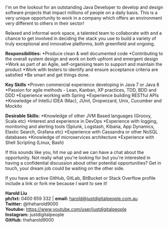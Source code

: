 I'm on the lookout for an outstanding Java Developer to develop and design software projects that impact millions of people on a daily basis. This is a very unique opportunity to work in a company which offers an environment very different to others in their sector! 

Relaxed and informal work space, a talented team to collaborate with and a chance to get involved in deciding the stack you use to build a variety of truly exceptional and innovative platforms, both greenfield and ongoing.

**Responsibilities:**
*Produce clean & well documented code
*Contributing to the overall system design and work on both upfront and emergent design
*Work as part of an Agile, self-organising team to support and maintain the product
*Work with testers to identify and ensure acceptance criteria are satisfied
*Be smart and get things done. 

**Key Skills**
*Proven commercial experience developing in Java 7 or Java 8
*Passion for agile methods - Lean, Kanban, XP practices, TDD, BDD and DDD
*Experience working with Spring
*Experience building RESTful APIs
*Knowledge of IntelliJ IDEA (Mac), JUnit, Dropwizard, Unix, Cucumber and Mockito

**Desirable Skills:**
*Knowledge of other JVM Based languages (Groovy, Scala etc)
*Interest and experience in DevOps
*Experience with logging, monitoring and alerting tools (Splunk, Logstash, Kibana, App Dynamics, Elastic Search, Grafana etc)
*Experience with Cassandra or other NoSQL databases
*Knowledge of microservices architecture
*Experience with Shell Scripting (Linux, Bash)

If this sounds like you, hit me up and we can have a chat about the opportunity. Not really what you're looking for but you're interested in having a confidential discussion about other potential opportunities? Get in touch, your dream job could be waiting on the other side.

If you have an active GitHub, GitLab, BitBucket or Stack Overflow profile include a link or fork me because I want to see it!

**Harold Liu**</br>
**ph/txt:** 0400 659 332 | **email:** harold@justdigitalpeople.com.au</br>
**Twitter:** @theharold9000</br>
**Youtube:** https://www.youtube.com/user/justdigitalpeople</br>
**Instagram:** justdigitalpeople</br>
**GitHub:** theharold9000</br>
